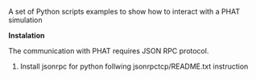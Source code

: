 A set of Python scripts examples to show how to interact with a PHAT simulation

**Instalation**

The communication with PHAT requires JSON RPC protocol.

1. Install jsonrpc for python follwing jsonrpctcp/README.txt instruction

